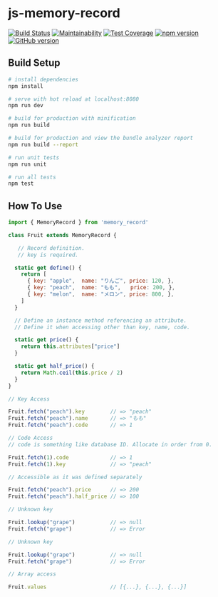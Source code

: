 # js-memory-record

[![Build Status](https://travis-ci.org/akicho8/js-memory-record.svg?branch=master)](https://travis-ci.org/akicho8/js-memory-record)
[![Maintainability](https://api.codeclimate.com/v1/badges/010e25e22f84080afe2d/maintainability)](https://codeclimate.com/github/akicho8/js-memory-record/maintainability)
[![Test Coverage](https://api.codeclimate.com/v1/badges/4de340004a69572e32a0/test_coverage)](https://codeclimate.com/github/akicho8/js-memory-record/test_coverage)
[![npm version](https://badge.fury.io/js/js-memory-record.svg)](https://badge.fury.io/js/js-memory-record)
[![GitHub version](https://badge.fury.io/gh/akicho8%2Fjs-memory-record.svg)](https://badge.fury.io/gh/akicho8%2Fjs-memory-record)

## Build Setup

```bash
# install dependencies
npm install

# serve with hot reload at localhost:8080
npm run dev

# build for production with minification
npm run build

# build for production and view the bundle analyzer report
npm run build --report

# run unit tests
npm run unit

# run all tests
npm test
```

## How To Use

```javascript
import { MemoryRecord } from 'memory_record'

class Fruit extends MemoryRecord {

   // Record definition.
   // key is required.

  static get define() {
    return [
      { key: "apple",  name: "りんご", price: 120, },
      { key: "peach",  name: "もも",   price: 200, },
      { key: "melon",  name: "メロン", price: 800, },
    ]
  }

  // Define an instance method referencing an attribute.
  // Define it when accessing other than key, name, code.

  static get price() {
    return this.attributes["price"]
  }

  static get half_price() {
    return Math.ceil(this.price / 2)
  }
}

// Key Access

Fruit.fetch("peach").key        // => "peach"
Fruit.fetch("peach").name       // => "もも"
Fruit.fetch("peach").code       // => 1

// Code Access
// code is something like database ID. Allocate in order from 0.

Fruit.fetch(1).code             // => 1
Fruit.fetch(1).key              // => "peach"

// Accessible as it was defined separately

Fruit.fetch("peach").price      // => 200
Fruit.fetch("peach").half_price // => 100

// Unknown key

Fruit.lookup("grape")           // => null
Fruit.fetch("grape")            // => Error

// Unknown key

Fruit.lookup("grape")           // => null
Fruit.fetch("grape")            // => Error

// Array access

Fruit.values                    // [{...}, {...}, {...}]
```
